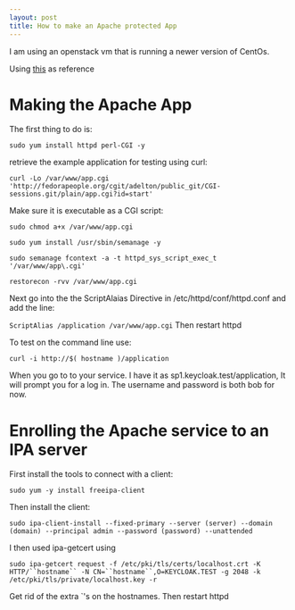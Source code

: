 ```yaml
---
layout: post
title: How to make an Apache protected App
---
```


I am using an openstack vm that is running a newer version of CentOs.

Using [this](https://www.freeipa.org/page/Web_App_Authentication/Example_setup) as reference

# Making the Apache App
The first thing to do is:

`sudo yum install httpd perl-CGI -y`

retrieve the example application for testing using curl:

`curl -Lo /var/www/app.cgi 'http://fedorapeople.org/cgit/adelton/public_git/CGI-sessions.git/plain/app.cgi?id=start'`

Make sure it is executable as a CGI script:

`sudo chmod a+x /var/www/app.cgi`

`sudo yum install /usr/sbin/semanage -y`

`sudo semanage fcontext -a -t httpd_sys_script_exec_t '/var/www/app\.cgi'`

`restorecon -rvv /var/www/app.cgi`

Next go into the the ScriptAlaias Directive in /etc/httpd/conf/httpd.conf and add the line:

`ScriptAlias /application /var/www/app.cgi`
Then restart httpd 

To test on the command line use:

`curl -i http://$( hostname )/application`

When you go to to your service. I have it as sp1.keycloak.test/application, It will prompt you for a log in. The username and password is both bob for now.

# Enrolling the Apache service to an IPA server
First install the tools to connect with a client:

`sudo yum -y install freeipa-client`

Then install the client:

`sudo ipa-client-install --fixed-primary --server (server) --domain (domain) --principal admin --password (password) --unattended`

I then used ipa-getcert using 

`sudo ipa-getcert request -f /etc/pki/tls/certs/localhost.crt -K HTTP/``hostname`` -N CN=``hostname``,O=KEYCLOAK.TEST -g 2048 -k /etc/pki/tls/private/localhost.key -r`

Get rid of the extra `'s on the hostnames. Then restart httpd
